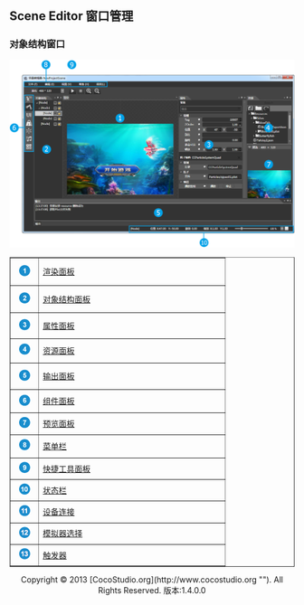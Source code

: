 ## Scene Editor 窗口管理

### 对象结构窗口

![](img/5-2-1-img-01.png)

<table width="366" border="1" cellspacing="0" cellpadding="0" >
		  <tr>
		    <td width="35" height="43" align="center"><img src="style/b1.png" alt="" /></td>
		    <td width="315"><a href="5-2-2SceneEditor-Panel-Render.html">渲染面板</a></td>
	      </tr>
		  <tr>
		    <td height="42" align="center"><img src="style/b2.png" alt="" /></td>
		    <td><a href="5-2-3SceneEditor-Panel-ObjectStructure.html">对象结构面板</a></td>
	      </tr>
		  <tr>
		    <td height="39" align="center"><img src="style/b3.png" alt="" /></td>
		    <td><a href="5-2-4SceneEditor-Panel-Properties.html">属性面板</a></td>
	      </tr>
		  <tr>
		    <td height="37" align="center"><img src="style/b4.png" alt="" /></td>
		    <td><a href="5-2-5SceneEditor-Panel-Resource.html">资源面板</a></td>
	      </tr>
		  <tr>
		    <td height="41" align="center"><img src="style/b5.png" alt="" /></td>
		    <td><a href="5-2-6SceneEditor-Panel-Output.html">输出面板</a></td>
	      </tr>
		  <tr>
		    <td height="35" align="center"><img src="style/b6.png" alt="" /></td>
		    <td><a href="5-2-7SceneEditor-Panel-Component.html">组件面板</a></td>
	      </tr>
		  <tr>
		    <td height="32" align="center"><img src="style/b7.png" alt="" /></td>
		    <td><a href="5-2-8SceneEditor-Panel-Preview.html">预览面板</a><a href=""></a></td>
	      </tr>
		  <tr>
		    <td height="35" align="center"><img src="style/b8.png" alt="" /></td>
		    <td><a href="5-2-9SceneEditor-Panel-Menu.html">菜单栏</a></td>
	      </tr>
           <tr>
		    <td height="32" align="center"><img src="style/b9.png" alt="" /></td>
		    <td><a href="5-2-10SceneEditor-Panel-ExpressTools.html">快捷工具面板</a></td>
	      </tr>
		   <tr>
		    <td height="32" align="center"><img src="style/b10.png" alt="" /></td>
		    <td><a href="5-2-11SceneEditor-Panel-StatusBar.html">状态栏</a></td>
	      </tr>
		    <tr>
		    <td height="32" align="center"><img src="style/b11.png" alt="" /></td>
		    <td><a href="5-2-12SceneEditor-Panel-ConnectDevice.html">设备连接</a></td>
	      </tr>
		    <tr>
		    <td height="32" align="center"><img src="style/b12.png" alt="" /></td>
		    <td><a href="5-2-13SceneEditor-Panel-SimulatorSelector.html">模拟器选择</a></td>
	      </tr>
		   <tr>
		    <td height="32" align="center"><img src="style/b13.png" alt="" /></td>
		    <td><a href="5-2-14SceneEditor-Panel-Trigger.html">触发器</a></td>
	      </tr>
</table>

<center>Copyright © 2013 [CocoStudio.org](http://www.cocostudio.org ""). All Rights Reserved. 版本:1.4.0.0</center>